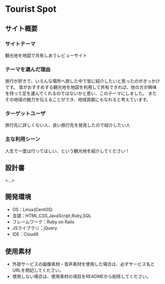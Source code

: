 # Tourist Spot

## サイト概要
### サイトテーマ
観光地を地図で共有しあうレビューサイト

### テーマを選んだ理由
旅行が好きで、いろんな場所へ旅した中で皆に紹介したいと思ったのがきっかけです。
皆がおすすめする観光地を地図を利用して共有できれば、他の方が興味を持って足を運んでくれるのではないかと思い、このテーマにしました。
またその地域の魅力を伝えることができ、地域貢献にもなれると考えています。

### ターゲットユーザ
旅行先に詳しくない人、良い旅行先を発見したので紹介したい人

### 主な利用シーン
人生で一度は行ってほしい、という観光地を紹介してください！

## 設計書
<...>

## 開発環境
- OS：Linux(CentOS)
- 言語：HTML,CSS,JavaScript,Ruby,SQL
- フレームワーク：Ruby on Rails
- JSライブラリ：jQuery
- IDE：Cloud9

## 使用素材
- 外部サービスの画像素材・音声素材を使用した場合は、必ずサービス名とURLを明記してください。
- 使用しない場合は、使用素材の項目をREADMEから削除してください。